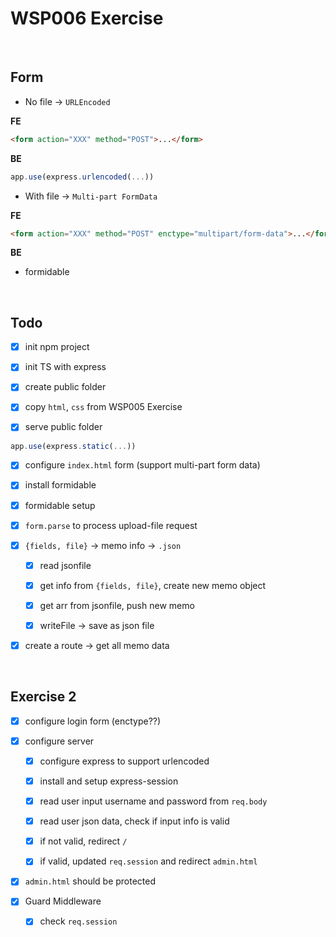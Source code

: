 # WSP006 Exercise

&nbsp;

## Form

- No file -> `URLEncoded`

**FE**

```html
<form action="XXX" method="POST">...</form>
```

**BE**

```ts
app.use(express.urlencoded(...))

```

- With file -> `Multi-part FormData`

**FE**

```html
<form action="XXX" method="POST" enctype="multipart/form-data">...</form>
```

**BE**

- formidable

&nbsp;

## Todo

- [x] init npm project

- [x] init TS with express

- [x] create public folder

- [x] copy `html`, `css` from WSP005 Exercise

- [x] serve public folder

```ts
app.use(express.static(...))

```

- [x] configure `index.html` form (support multi-part form data)

- [x] install formidable

- [x] formidable setup

- [x] `form.parse` to process upload-file request

- [x] `{fields, file}` -> memo info -> `.json`

  - [x] read jsonfile

  - [x] get info from `{fields, file}`, create new memo object

  - [x] get arr from jsonfile, push new memo

  - [x] writeFile -> save as json file

- [x] create a route -> get all memo data

&nbsp;

## Exercise 2

- [x] configure login form (enctype??)

- [x] configure server

  - [x] configure express to support urlencoded

  - [x] install and setup express-session

  - [x] read user input username and password from `req.body`

  - [x] read user json data, check if input info is valid

  - [x] if not valid, redirect `/`

  - [x] if valid, updated `req.session` and redirect `admin.html`

- [x] `admin.html` should be protected

- [x] Guard Middleware

  - [x] check `req.session`

&nbsp;
